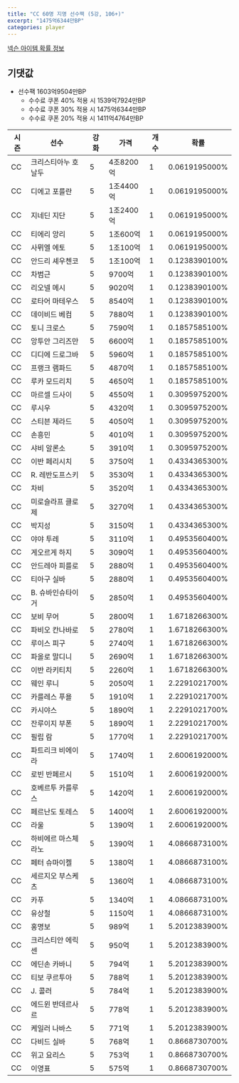 ```yaml
---
title: "CC 60명 지명 선수팩 (5강, 106+)"
excerpt: "1475억6344만BP"
categories: player
---
```

[넥슨 아이템 확률 정보](http://iteminfo.nexon.com/probability/fo4?sn=7351)

## 기댓값
  - 선수팩 1603억9504만BP
    - 수수료 쿠폰 40% 적용 시 1539억7924만BP
    - 수수료 쿠폰 30% 적용 시 1475억6344만BP
    - 수수료 쿠폰 20% 적용 시 1411억4764만BP


|시즌|선수|강화|가격|개수|확률|
|---|---|---|---|---|---|
|CC|크리스티아누 호날두|5|4조8200억|1|0.0619195000%|
|CC|디에고 포를란|5|1조4400억|1|0.0619195000%|
|CC|지네딘 지단|5|1조2400억|1|0.0619195000%|
|CC|티에리 앙리|5|1조600억|1|0.0619195000%|
|CC|사뮈엘 에토|5|1조100억|1|0.0619195000%|
|CC|안드리 셰우첸코|5|1조100억|1|0.1238390100%|
|CC|차범근|5|9700억|1|0.1238390100%|
|CC|리오넬 메시|5|9020억|1|0.1238390100%|
|CC|로타어 마테우스|5|8540억|1|0.1238390100%|
|CC|데이비드 베컴|5|7880억|1|0.1238390100%|
|CC|토니 크로스|5|7590억|1|0.1857585100%|
|CC|앙투안 그리즈만|5|6600억|1|0.1857585100%|
|CC|디디에 드로그바|5|5960억|1|0.1857585100%|
|CC|프랭크 램파드|5|4870억|1|0.1857585100%|
|CC|루카 모드리치|5|4650억|1|0.1857585100%|
|CC|마르셀 드사이|5|4550억|1|0.3095975200%|
|CC|루시우|5|4320억|1|0.3095975200%|
|CC|스티븐 제라드|5|4050억|1|0.3095975200%|
|CC|손흥민|5|4010억|1|0.3095975200%|
|CC|샤비 알론소|5|3910억|1|0.3095975200%|
|CC|이반 페리시치|5|3750억|1|0.4334365300%|
|CC|R. 레반도프스키|5|3530억|1|0.4334365300%|
|CC|차비|5|3520억|1|0.4334365300%|
|CC|미로슬라프 클로제|5|3270억|1|0.4334365300%|
|CC|박지성|5|3150억|1|0.4334365300%|
|CC|야야 투레|5|3110억|1|0.4953560400%|
|CC|게오르게 하지|5|3090억|1|0.4953560400%|
|CC|안드레아 피를로|5|2880억|1|0.4953560400%|
|CC|티아구 실바|5|2880억|1|0.4953560400%|
|CC|B. 슈바인슈타이거|5|2850억|1|0.4953560400%|
|CC|보비 무어|5|2800억|1|1.6718266300%|
|CC|파비오 칸나바로|5|2780억|1|1.6718266300%|
|CC|루이스 피구|5|2740억|1|1.6718266300%|
|CC|파올로 말디니|5|2690억|1|1.6718266300%|
|CC|이반 라키티치|5|2260억|1|1.6718266300%|
|CC|웨인 루니|5|2050억|1|2.2291021700%|
|CC|카를레스 푸욜|5|1910억|1|2.2291021700%|
|CC|카시야스|5|1890억|1|2.2291021700%|
|CC|잔루이지 부폰|5|1890억|1|2.2291021700%|
|CC|필립 람|5|1770억|1|2.2291021700%|
|CC|파트리크 비에이라|5|1740억|1|2.6006192000%|
|CC|로빈 반페르시|5|1510억|1|2.6006192000%|
|CC|호베르투 카를루스|5|1420억|1|2.6006192000%|
|CC|페르난도 토레스|5|1400억|1|2.6006192000%|
|CC|라울|5|1390억|1|2.6006192000%|
|CC|하비에르 마스체라노|5|1390억|1|4.0866873100%|
|CC|페터 슈마이켈|5|1380억|1|4.0866873100%|
|CC|세르지오 부스케츠|5|1360억|1|4.0866873100%|
|CC|카푸|5|1340억|1|4.0866873100%|
|CC|유상철|5|1150억|1|4.0866873100%|
|CC|홍명보|5|989억|1|5.2012383900%|
|CC|크리스티안 에릭센|5|950억|1|5.2012383900%|
|CC|에딘손 카바니|5|794억|1|5.2012383900%|
|CC|티보 쿠르투아|5|788억|1|5.2012383900%|
|CC|J. 콜러|5|784억|1|5.2012383900%|
|CC|에드윈 반데르사르|5|778억|1|5.2012383900%|
|CC|케일러 나바스|5|771억|1|5.2012383900%|
|CC|다비드 실바|5|768억|1|0.8668730700%|
|CC|위고 요리스|5|753억|1|0.8668730700%|
|CC|이영표|5|575억|1|0.8668730700%|
